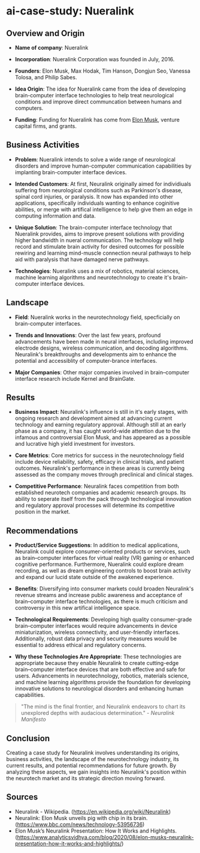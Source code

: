 # ai-case-study: Nueralink

## Overview and Origin

- **Name of company**: Nueralink

- **Incorporation**: Nueralink Corporation was founded in July, 2016.

- **Founders**: Elon Musk, Max Hodak, Tim Hanson, Dongjun Seo, Vanessa Tolosa, and Philip Sabes.

- **Idea Origin**: The idea for Nueralink came from the idea of developing brain-computer interface technologies to help treat neurological conditions and improve direct communcation between humans and computers.

- **Funding**: Funding for Nueralink has come from [Elon Musk](https://en.wikipedia.org/wiki/Elon_Musk), venture capital firms, and grants.

## Business Activities

- **Problem**: Nueralink intends to solve a wide range of neurological disorders and improve human-computer communication capabilities by implanting brain-computer interface devices.

- **Intended Customers**: At first, Neuralink originally aimed for individiuals suffering from neurological conditions such as Parkinson's disease, spinal cord injuries, or paralysis. It now has expanded into other applications, specifically individuals wanting to enhance coginitive abilities, or merge with artifical intelligence to help give them an edge in computing information and data.

- **Unique Solution**: The brain-computer interface technology that Nueralink provides, aims to improve present solutions with providing higher bandwidth in nueral communication. The technology will help record and stimulate brain activity for desired outcomes for possible rewiring and learning mind-muscle connection neural pathways to help aid with paralysis that have damaged nerve pathways.

- **Technologies**: Nueralink uses a mix of robotics, material sciences, machine learning algorithms and neurotechnology to create it's brain-computer interface devices.

## Landscape

- **Field**: Nueralink works in the neurotechnology field, specficially on brain-computer interfaces.

-  **Trends and Innovations**: Over the last few years, profound advancements have been made in neural interfaces, including improved electrode designs, wireless communication, and decoding algorithms. Neuralink's breakthroughs and developments aim to enhance the potential and accessiblity of computer-brance interfaces.

- **Major Companies**: Other major companies involved in brain–computer interface research include Kernel and BrainGate.

## Results

- **Business Impact**: Neuralink's influence is still in it's early stages, with ongoing research and development aimed at advancing current technology and earning regulatory approval. Although still at an early phase as a company, it has caught world-wide attention due to the infamous and controversial Elon Musk, and has appeared as a possible and lucrative high yield investment for investors. 

- **Core Metrics**: Core metrics for success in the neurotechnology field include device reliability, safety, efficacy in clinical trials, and patient outcomes. Neuralink's performance in these areas is currently being assessed as the  company moves through preclinical and clinical stages.

- **Competitive Performance**: Neuralink faces competition from both established neurotech companies and academic research groups. Its ability to seperate itself from the pack through technological innovation and regulatory approval processes will determine its competitive position in the market.

## Recommendations

- **Product/Service Suggestions**: In addition to medical applications, Neuralink could explore consumer-oriented products or services, such as brain–computer interfaces for virtual reality (VR) gaming or enhanced cognitive performance. Furthermore, Nueralink could explore dream recording, as well as dream engineering controls to boost brain activity and expand our lucid state outside of the awakened experience.

- **Benefits**: Diversifying into consumer markets could broaden Neuralink's revenue streams and increase public awareness and acceptance of brain–computer interface technologies, as there is much criticism and controversy in this new artifical intelligence space.

- **Technological Requirements**: Developing high quality consumer-grade brain–computer interfaces would require advancements in device miniaturization, wireless connectivity, and user-friendly interfaces. Additionally, robust data privacy and security measures would be essential to address ethical and regulatory concerns.

- **Why these Technologies Are Appropriate**: These technologies are appropriate because they enable Neuralink to create cutting-edge brain–computer interface devices that are both effective and safe for users. Advancements in neurotechnology, robotics, materials science, and machine learning algorithms provide the foundation for developing innovative solutions to neurological disorders and enhancing human capabilities.

> "The mind is the final frontier, and Neuralink endeavors to chart its unexplored depths with audacious determination." - *Neuralink Manifesto*

## Conclusion

Creating a case study for Neuralink involves understanding its origins, business activities, the landscape of the neurotechnology industry, its current results, and potential recommendations for future growth. By analyzing these aspects, we gain insights into Neuralink's position within the neurotech market and its strategic direction moving forward.

## Sources

- Neuralink - Wikipedia. (https://en.wikipedia.org/wiki/Neuralink)
- Neuralink: Elon Musk unveils pig with chip in its brain. (https://www.bbc.com/news/technology-53956736)
- Elon Musk’s Neuralink Presentation: How It Works and Highlights. (https://www.analyticsvidhya.com/blog/2020/08/elon-musks-neuralink-presentation-how-it-works-and-highlights/)